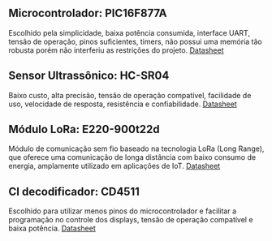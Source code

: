 ## Microcontrolador: PIC16F877A
Escolhido pela simplicidade, baixa potência consumida, interface UART, tensão de operação, pinos suficientes, timers, não possui uma memória tão robusta porém não interferiu as restrições do projeto.
  [Datasheet](https://ww1.microchip.com/downloads/aemDocuments/documents/MCU08/ProductDocuments/DataSheets/39582C.pdf)
## Sensor Ultrassônico: HC-SR04
Baixo custo, alta precisão, tensão de operação compatível, facilidade de uso, velocidade de resposta, resistência e confiabilidade.
  [Datasheet](https://www.handsontec.com/dataspecs/HC-SR04-Ultrasonic.pdf)
## Módulo LoRa: E220-900t22d
Módulo de comunicação sem fio baseado na tecnologia LoRa (Long Range), que oferece uma comunicação de longa distância com baixo consumo de energia, amplamente utilizado em aplicações de IoT.
  [Datasheet](https://cdn.awsli.com.br/945/945993/arquivos/E220-900T22D_UserManual_EN_v1.0.pdf)
## CI decodificador: CD4511
Escolhido para utilizar menos pinos do microcontrolador e facilitar a programação no controle dos displays, tensão de operação compatível e baixa potência. 
  [Datasheet](https://www.ti.com/lit/ds/symlink/cd4511b.pdf)
